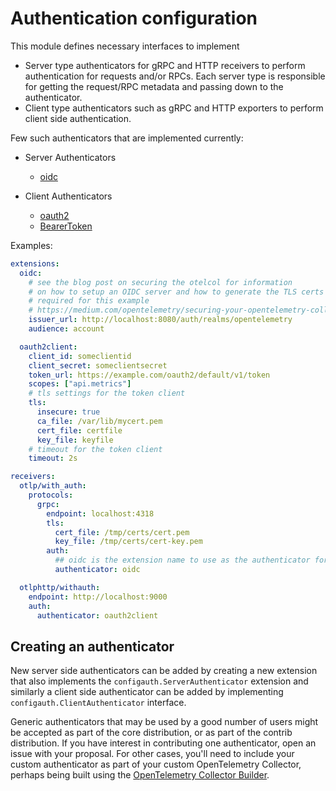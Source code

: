 # Authentication configuration

This module defines necessary interfaces to implement 

- Server type authenticators for gRPC and HTTP receivers to perform authentication for requests and/or RPCs. Each server type is responsible for getting the request/RPC metadata and passing down to the authenticator.
- Client type authenticators such as gRPC and HTTP exporters to perform client side authentication. 

Few such authenticators that are implemented currently:

- Server Authenticators
  - [oidc](https://github.com/open-telemetry/opentelemetry-collector-contrib/tree/main/extension/oidcauthextension)

- Client Authenticators
  - [oauth2](https://github.com/open-telemetry/opentelemetry-collector-contrib/tree/main/extension/oauth2clientauthextension)
  - [BearerToken](https://github.com/open-telemetry/opentelemetry-collector-contrib/tree/main/extension/bearertokenauthextension)

Examples:
```yaml
extensions:
  oidc:
    # see the blog post on securing the otelcol for information
    # on how to setup an OIDC server and how to generate the TLS certs
    # required for this example
    # https://medium.com/opentelemetry/securing-your-opentelemetry-collector-1a4f9fa5bd6f
    issuer_url: http://localhost:8080/auth/realms/opentelemetry
    audience: account

  oauth2client:
    client_id: someclientid
    client_secret: someclientsecret
    token_url: https://example.com/oauth2/default/v1/token
    scopes: ["api.metrics"]
    # tls settings for the token client
    tls:
      insecure: true
      ca_file: /var/lib/mycert.pem
      cert_file: certfile
      key_file: keyfile
    # timeout for the token client
    timeout: 2s

receivers:
  otlp/with_auth:
    protocols:
      grpc:
        endpoint: localhost:4318
        tls:
          cert_file: /tmp/certs/cert.pem
          key_file: /tmp/certs/cert-key.pem
        auth:
          ## oidc is the extension name to use as the authenticator for this receiver
          authenticator: oidc

  otlphttp/withauth:
    endpoint: http://localhost:9000
    auth:
      authenticator: oauth2client

```

## Creating an authenticator

New server side authenticators can be added by creating a new extension that also implements the `configauth.ServerAuthenticator` extension and similarly a client side authenticator can be added by implementing `configauth.ClientAuthenticator` interface.

Generic authenticators that may be used by a good number of users might be accepted as part of the core distribution, or as part of the contrib distribution. If you have interest in contributing one authenticator, open an issue with your proposal. For other cases, you'll need to include your custom authenticator as part of your custom OpenTelemetry Collector, perhaps being built using the [OpenTelemetry Collector Builder](https://github.com/open-telemetry/opentelemetry-collector-builder).
